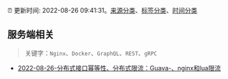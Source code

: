 :alarm_clock: 更新时间: 2022-08-26 09:41:31。[来源分类](../README.md)、[标签分类](../TAGS.md)、[时间分类](../TIMELINE.md)

## 服务端相关


> 关键字：`Nginx`、`Docker`、`GraphQL`、`REST`、`gRPC`



- [2022-08-26-分布式接口幂等性、分布式限流：Guava-、nginx和lua限流](https://toutiao.io/k/wetgg6k) 